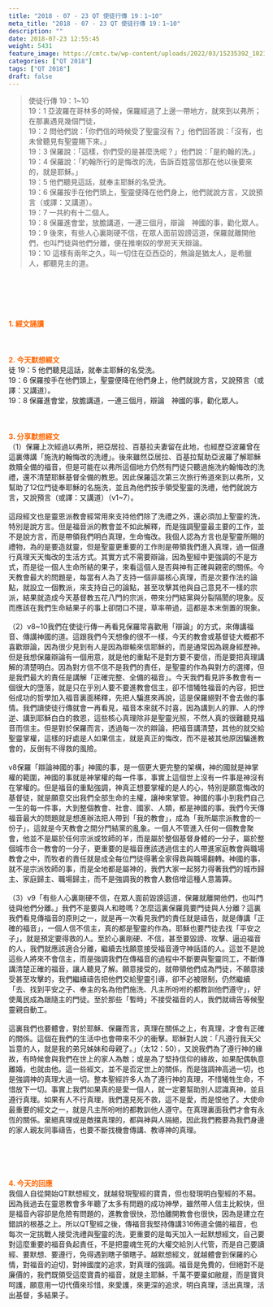 ```yaml
---
title: "2018 - 07 - 23 QT 使徒行傳 19：1~10"
meta_title: "2018 - 07 - 23 QT 使徒行傳 19：1~10"
description: ""
date: 2018-07-23 12:55:45
weight: 5431
feature_image: https://cmtc.tw/wp-content/uploads/2022/03/15235392_10211799862337740_180693556567566654_o-1.webp
categories: ["QT 2018"]
tags: ["QT 2018"]
draft: false
---
```


<blockquote>使徒行傳 19：1~10<br />
19：1 亞波羅在哥林多的時候，保羅經過了上邊一帶地方，就來到以弗所；在那裏遇見幾個門徒，<br />
19：2 問他們說：「你們信的時候受了聖靈沒有？」他們回答說：「沒有，也未曾聽見有聖靈賜下來。」<br />
19：3 保羅說：「這樣，你們受的是甚麼洗呢？」他們說：「是約翰的洗。」<br />
19：4 保羅說：「約翰所行的是悔改的洗，告訴百姓當信那在他以後要來的，就是耶穌。」<br />
19：5 他們聽見這話，就奉主耶穌的名受洗。<br />
19：6 保羅按手在他們頭上，聖靈便降在他們身上，他們就說方言，又說預言（或譯：又講道）。<br />
19：7 一共約有十二個人。<br />
19：8 保羅進會堂，放膽講道，一連三個月，辯論　神國的事，勸化眾人。<br />
19：9 後來，有些人心裏剛硬不信，在眾人面前毀謗這道，保羅就離開他們，也叫門徒與他們分離，便在推喇奴的學房天天辯論。<br />
19：10 這樣有兩年之久，叫一切住在亞西亞的，無論是猶太人，是希臘人，都聽見主的道。</blockquote><br />
&nbsp;<br />
<br />
&nbsp;<br />
<br />
<span style="color: #ff6600;"><strong>1. </strong><strong>經文誦讀</strong></span><br />
<br />
<span style="color: #ff6600;"><strong> </strong></span><br />
<br />
<span style="color: #ff6600;"><strong>2. 今天默想</strong><strong>經文<br />
</strong></span>徒 19：5 他們聽見這話，就奉主耶穌的名受洗。<br />
19：6 保羅按手在他們頭上，聖靈便降在他們身上，他們就說方言，又說預言（或譯：又講道）。<br />
19：8 保羅進會堂，放膽講道，一連三個月，辯論　神國的事，勸化眾人。<br />
<br />
&nbsp;<br />
<br />
<span style="color: #ff6600;"><strong>3. 分享默想經文<br />
</strong></span>（1）保羅上次經過以弗所，把亞居拉、百基拉夫妻留在此地，也經歷亞波羅曾在這裏傳講「施洗約翰悔改的洗禮」。後來雖然亞居拉、百基拉幫助亞波羅了解耶穌救贖全備的福音，但是可能在以弗所這個地方仍然有門徒只聽過施洗約翰悔改的洗禮，還不清楚耶穌基督全備的教恩。因此保羅這次第三次旅行佈道來到以弗所，又幫助了12位門徒奉耶穌的名施洗，並且為他們按手領受聖靈的洗禮，他們就說方言，又說預言（或譯：又講道）（v1~7）。<br />
<br />
這段經文也是靈恩派教會經常用來支持他們除了洗禮之外，還必須加上聖靈的洗，特別是說方言。但是福音派的教會並不如此解釋，而是強調聖靈最主要的工作，並不是說方言，而是帶領我們明白真理，生命悔改。我個人認為方言也是聖靈所賜的禮物，為的是要造就靈，但是聖靈更重要的工作則是帶領我們進入真理，過一個遵行真理天天悔改的生活方式。其實方式不需要辯論，因為聖經中更強調的不是方式，而是從一個人生命所結的果子，來看這個人是否與神有正確與親密的關係。今天教會最大的問題是，每當有人為了支持一個非屬核心真理，而是次要作法的論點，就設立一個教派，來支持自己的論點，甚至攻擊其他與自己意見不一樣的宗派，結果就造成今天基督教五花八門的宗派，帶來分門結黨與分裂隔閡的現象。反而應該在我們生命結果子的事上卻閉口不提，草率帶過，這都是本末倒置的現象。<br />
<br />
（2）v8~10我們在使徒行傳一再看見保羅常喜歡用「辯論」的方式，來傳講福音、傳講神國的道。這跟我們今天想像的很不一樣，今天的教會或基督徒大概都不喜歡辯論，因為很少見到有人是因為辯輸來信耶穌的，而是通常因為親身經歷神。但是我想保羅辯論有一個用意，就是他的重點不是對方要不要信，而是要把真理講解的清楚明白。因為對方信不信不是我們的責任，是聖靈的作為與對方的選擇，但是我們最大的責任是講解「正確完整、全備的福音」。今天我們看見許多教會有一個很大的墮落，就是只在乎別人要不要進教會信主，卻不惜犧牲福音的內容，把世俗成功的哲學加入福音裏面稀釋，先把人騙進來再說，這是保羅絕對不會去做的事情。我們讀使徒行傳就會一再看見，福音本來就不討喜，因為講到人的罪、人的悖逆、講到耶穌白白的救恩，這些核心真理除非是聖靈光照，不然人真的很難聽見福音而信主。但是對於保羅而言，透過每一次的辯論，把福音講清楚，其他的就交給聖靈掌權，這樣的好處是人如果信主，就是真正的悔改，而不是被其他原因騙進教會的，反倒有不得救的風險。<br />
<br />
v8保羅「辯論神國的事」神國的事，是一個更大更完整的架構，神的國就是神掌權的範圍，神國的事就是神掌權的每一件事，事實上這個世上沒有一件事是神沒有在掌權的。但是福音的重點強調，神真正想要掌權的是人的心，特別是願意悔改的基督徒，就是願意交出我們全部生命的主權，讓神來掌管。神國的事小到我們自己一生的每一件事，大到整個教會、社會、國家、人類，都是神國的事。我們今天傳福音最大的問題就是想進辦法把人帶到「我的教會」，成為「我所屬宗派教會的一份子」，這就是今天教會之間分門結黨的亂象。一個人不管進入任何一個教會聚會，他並不是屬於任何宗派或牧師的羊，而是屬於整個基督身體的一分子，屬於整個城市合一教會的一分子，更重要的是福音應該透過信主的人帶進家庭教會與職場教會之中，而牧者的責任就是成全每位門徒得著全家得救與職場翻轉。神國的事，就不是宗派牧師的事，而是全地都是屬神的，我們大家一起努力得著我們的城市歸主、家庭歸主、職場歸主，而不是強調我的教會人數倍增這種人意籌算。<br />
<br />
（3）v9「有些人心裏剛硬不信，在眾人面前毀謗這道，保羅就離開他們，也叫門徒與他們分離。」我們不是要與人和睦嗎？怎麼這裏保羅竟要門徒與人分離？這裏我們看見傳福音的原則之一，就是再一次看見我們的責任就是禱告，就是傳講「正確的福音」，一個人信不信主，真的都是聖靈的作為。耶穌也要門徒去找「平安之子」，就是預定要得救的人。至於心裏剛硬、不信，甚至要毀謗、攻擊、逼迫福音的人，我們就應該適合分離，繼續去找願意接受福音遵守神話語的人。這並不是說這些人將來不會信主，而是強調我們在傳福音的過程中不斷要與聖靈同工，不斷傳講清楚正確的福音，讓人聽見了解。願意接受的，就帶領他們成為門徒，不願意接受甚至攻擊的，我們繼續禱告把他們交給聖靈引導，卻不必被限制，仍然繼續「去、找到平安之子、奉主的名為他們施洗、凡主所吩咐的都教訓他們遵守」，好使萬民成為跟隨主的門徒。至於那些「暫時」不接受福音的人，我們就禱告等候聖靈親自動工。<br />
<br />
這裏我們也要體會，對於耶穌、保羅而言，真理在關係之上，有真理，才會有正確的關係。這個在我們的生活中也會帶來不少的衝擊。耶穌對人說：「凡遵行我天父旨意的人，就是我的弟兄姊妹和母親了。」（太12：50），又說我們為了遵行神的緣故，有時候會與我們在世上的家人為敵；或是為了堅持信仰的緣故，如果配偶執意離婚，也就由他。這一些經文，並不是否定世上的關係，而是強調神高過一切，也是強調神的真理大過一切。整本聖經許多人為了遵行神的真理，不惜犧牲生命，不惜放下一切。事實上我們如果真的是愛一個人，就一定要幫助別人認識真神，並且遵行真理。如果有人不行真理，我們還見死不救，這不是愛，而是恨他了。大使命最重要的經文之一，就是凡主所吩咐的都教訓他人遵守。在真理裏面我們才會有永恆的關係。棄絕真理或是敵擋真理的，都與神與人隔絕，因此我們務要為我們身邊的家人親友同事禱告，也要不斷找機會傳講、教導神的真理。<br />
<br />
&nbsp;<br />
<br />
&nbsp;<br />
<br />
<span style="color: #ff6600;"><strong>4. 今天的回應<br />
</strong></span>我個人自從開始QT默想經文，就越發現聖經的寶貴，但也發現明白聖經的不易。因為我過去在靈恩教會多年聽了太多有問題的成功神學，雖然帶人信主比較快，但是福音內容卻是危險有問題的，進教會很快，恐怕離開教會也很快，因為是建立在錯誤的根基之上。所以QT聖經之後，傳福音我堅持傳講316佈道全備的福音，也每次一定挑戰人接受洗禮與聖靈的洗，更重要的是每天加入一起默想經文，自己要對這麼重要的福音負起責任，不是把靈魂生死的大權交給別人代管，而是自己要讀經、要默想、要遵行，免得遇到瞎子領瞎子。越默想經文，就越體會到保羅的心情，對福音的迫切，對神國度的追求，對真理的強調。福音是免費的，但絕對不是廉價的，我們既領受這麼寶貴的福音，就是主耶穌，千萬不要棄如敝屣，而是寶貝呵護，願意用一切代價來珍惜，來愛護，來更深的追求，明白真理，活出真理，活出基督，多結果子。<br />
<br />
&nbsp;
        